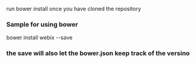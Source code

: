 run bower install once you have cloned the repository


### Sample for using bower

bower install webix --save  

### the save will also let the bower.json keep track of the versino
